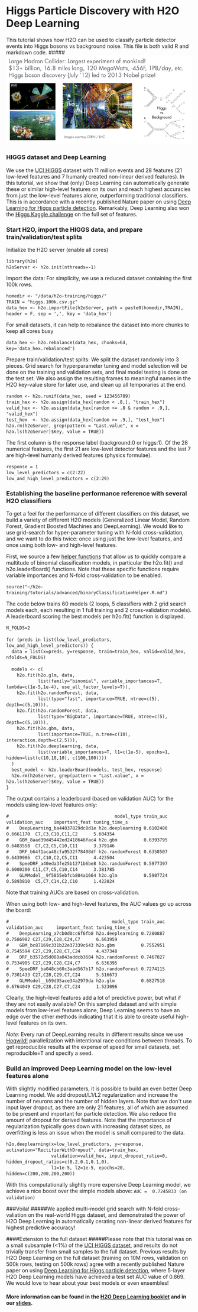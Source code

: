 # Higgs Particle Discovery with H2O Deep Learning

This tutorial shows how H2O can be used to classify particle detector events into Higgs bosons vs background noise. This file is both valid R and markdown code.
#####![](images/higgs.png)
### HIGGS dataset and Deep Learning
We use the [UCI HIGGS](https://archive.ics.uci.edu/ml/datasets/HIGGS/) dataset with 11 million events and 28 features (21 low-level features and 7 humanly created non-linear derived features). In this tutorial, we show that (only) Deep Learning can automatically generate these or similar high-level features on its own and reach highest accuracies from just the low-level features alone, outperforming traditional classifiers. This is in accordance with a recently published Nature paper on using [Deep Learning for Higgs particle detection](http://www.slideshare.net/0xdata/how-to-win-data-science-competitions-with-deep-learning/33). Remarkably, Deep Learning also won the [Higgs Kaggle challenge](https://www.kaggle.com/c/higgs-boson/forums/t/10425/code-release) on the full set of features.



### Start H2O, import the HIGGS data, and prepare train/validation/test splits

Initialize the H2O server (enable all cores)

    library(h2o)
    h2oServer <- h2o.init(nthreads=-1)


 Import the data: For simplicity, we use a reduced dataset containing the first 100k rows.

    homedir <- "/data/h2o-training/higgs/"
    TRAIN = "higgs.100k.csv.gz"
    data_hex <- h2o.importFile(h2oServer, path = paste0(homedir,TRAIN), header = F, sep = ',', key = 'data_hex')

 For small datasets, it can help to rebalance the dataset into more chunks to keep all cores busy

    data_hex <- h2o.rebalance(data_hex, chunks=64, key='data_hex.rebalanced')

 Prepare train/validation/test splits: We split the dataset randomly into 3 pieces. Grid search for hyperparameter tuning and model selection will be done on the training and validation sets, and final model testing is done on the test set. We also assign the resulting frames to meaningful names in the H2O key-value store for later use, and clean up all temporaries at the end.

    random <- h2o.runif(data_hex, seed = 123456789)
    train_hex <- h2o.assign(data_hex[random < .8,], "train_hex")
    valid_hex <- h2o.assign(data_hex[random >= .8 & random < .9,], "valid_hex")
    test_hex  <- h2o.assign(data_hex[random >= .9,], "test_hex")
    h2o.rm(h2oServer, grep(pattern = "Last.value", x = h2o.ls(h2oServer)$Key, value = TRUE))

The first column is the response label (background:0 or higgs:1). Of the 28 numerical features, the first 21 are low-level detector features and the last 7 are high-level humanly derived features (physics formulae).

    response = 1
    low_level_predictors = c(2:22)
    low_and_high_level_predictors = c(2:29)

### Establishing the baseline performance reference with several H2O classifiers
To get a feel for the performance of different classifiers on this dataset, we build a variety of different H2O models (Generalized Linear Model, Random Forest, Gradient Boosted Machines and DeepLearning). We would like to use grid-search for hyper-parameter tuning with N-fold cross-validation, and we want to do this twice: once using just the low-level features, and once using both low- and high-level features.

First, we source a few [helper functions](http://learn.h2o.ai/content/hands-on_training/binaryClassificationHelper.R.md) that allow us to quickly compare a multitude of binomial classification models, in particular the h2o.fit() and h2o.leaderBoard() functions.  Note that these specific functions require variable importances and N-fold cross-validation to be enabled.

    source("~/h2o-training/tutorials/advanced/binaryClassificationHelper.R.md")

The code below trains 60 models (2 loops, 5 classifiers with 2 grid search models each, each resulting in 1 full training and 2 cross-validation models). A leaderboard scoring the best models per h2o.fit() function is displayed.

    N_FOLDS=2

    for (preds in list(low_level_predictors, low_and_high_level_predictors)) {
      data = list(x=preds, y=response, train=train_hex, valid=valid_hex, nfolds=N_FOLDS)

      models <- c(
        h2o.fit(h2o.glm, data,
                list(family="binomial", variable_importances=T, lambda=c(1e-5,1e-4), use_all_factor_levels=T)),
        h2o.fit(h2o.randomForest, data,
                list(type="fast", importance=TRUE, ntree=c(5), depth=c(5,10))),
        h2o.fit(h2o.randomForest, data,
                list(type="BigData", importance=TRUE, ntree=c(5), depth=c(5,10))),
        h2o.fit(h2o.gbm, data,
                list(importance=TRUE, n.tree=c(10), interaction.depth=c(2,5))),
        h2o.fit(h2o.deeplearning, data,
                list(variable_importances=T, l1=c(1e-5), epochs=1, hidden=list(c(10,10,10), c(100,100))))
      )
      best_model <- h2o.leaderBoard(models, test_hex, response)
      h2o.rm(h2oServer, grep(pattern = "Last.value", x = h2o.ls(h2oServer)$Key, value = TRUE))
    }

 The output contains a leaderboard (based on validation AUC) for the models using low-level features only:

    #                                        model_type train_auc validation_auc    important_feat tuning_time_s
    #    DeepLearning_ba44837829dc8d1e h2o.deeplearning 0.6102486      0.6661170  C7,C3,C10,C11,C2      5.604354
    #    GBM_8aad39d45442ed2418646fac4 h2o.gbm          0.6393795      0.6483558  C7,C2,C5,C10,C11      3.379146
    #    DRF_b64f1aca48cfa9532f78408df h2o.randomForest 0.6358507      0.6439986  C7,C10,C2,C5,C11      4.423504
    #    SpeeDRF_a40eda3fe25b1271b6be8 h2o.randomForest 0.5977397      0.6000200 C11,C7,C5,C10,C14      3.381785
    #    GLMModel__9f5855ebfcb804a1664 h2o.glm          0.5907724      0.5893810  C5,C7,C14,C2,C10      1.422024

 Note that training AUCs are based on cross-validation.

 When using both low- and high-level features, the AUC values go up across the board:

    #                                       model_type train_auc validation_auc     important_feat tuning_time_s
    #    DeepLearning_a7cb0d0cc6f6fb8 h2o.deeplearning 0.7280887      0.7586982 C27,C29,C28,C24,C7      6.663959
    #    GBM_bc87169c331b22e37339c643 h2o.gbm          0.7552951      0.7545594 C27,C29,C28,C7,C24      4.437348
    #    DRF_b3572d5d088a043addcb3684 h2o.randomForest 0.7467827      0.7534905 C27,C29,C28,C24,C7      6.636395
    #    SpeeDRF_ba048cb60c3aad567b17 h2o.randomForest 0.7274115      0.7301433 C27,C28,C29,C7,C24      5.516673
    #    GLMModel__b59d95ace34a2979da h2o.glm          0.6827518      0.6764049 C29,C28,C27,C7,C24      1.523096

 Clearly, the high-level features add a lot of predictive power, but what if they are not easily available? On this sampled dataset and with simple models from low-level features alone, Deep Learning seems to have an edge over the other methods indicating that it is able to create useful high-level features on its own.

 *Note:* Every run of DeepLearning results in different results since we use [Hogwild!](http://www.eecs.berkeley.edu/~brecht/papers/hogwildTR.pdf) parallelization with intentional race conditions between threads.  To get reproducible results at the expense of speed for small datasets, set reproducible=T and specify a seed.

### Build an improved Deep Learning model on the low-level features alone
 With slightly modified parameters, it is possible to build an even better Deep Learning model. We add dropout/L1/L2 regularization and increase the number of neurons and the number of hidden layers. Note that we don't use input layer dropout, as there are only 21 features, all of which are assumed to be present and important for particle detection. We also reduce the amount of dropout for derived features. Note that the importance of regularization typically goes down with increasing dataset sizes, as overfitting is less an issue when the model is small compared to the data.

    h2o.deeplearning(x=low_level_predictors, y=response, activation="RectifierWithDropout", data=train_hex,
                     validation=valid_hex, input_dropout_ratio=0, hidden_dropout_ratios=c(0.2,0.1,0.1,0),
                     l1=1e-5, l2=1e-5, epochs=20, hidden=c(200,200,200,200))

 With this computationally slightly more expensive Deep Learning model, we achieve a nice boost over the simple models above: `AUC =  0.7245833 (on validation)`

###Voila!
#####We applied multi-model grid search with N-fold cross-valiation on the real-world Higgs dataset, and demonstrated the power of H2O Deep Learning in automatically cerating non-linear derived features for highest predictive accuracy!

####Extension to the full dataset
#####Please note that this tutorial was on a small subsample (<1%) of the [UCI HIGGS dataset](https://archive.ics.uci.edu/ml/datasets/HIGGS/), and results do not trivially transfer from small samples to the full dataset. Previous results by H2O Deep Learning on the full dataset (training on 10M rows, validation on 500k rows, testing on 500k rows) agree with a recently published Nature paper on using [Deep Learning for Higgs particle detection](http://www.slideshare.net/0xdata/how-to-win-data-science-competitions-with-deep-learning/33), where 5-layer H2O Deep Learning models have achieved a test set AUC value of 0.869. We would love to hear about your best models or even ensembles!

#### More information can be found in the [H2O Deep Learning booklet](https://t.co/kWzyFMGJ2S) and in our [slides](http://www.slideshare.net/0xdata/presentations).
